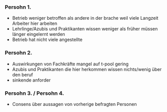 ### Persohn 1.
- Betrieb weniger betroffen als andere in der brache weil viele Langzeit Arbeiter hier arbeiten 
- Lehrlinge/Azubis und Praktikanten wissen weniger als früher müssen länger eingelernt werden 
- Betrieb hat nicht viele angestellte 

### Persohn 2.
- Auswirkungen von Fachkräfte mangel auf t-pool gering
- Azubis und Praktikanten die hier herkommen wissen nichts/wenig über den beruf
- sinkende anforder
### Persohn 3. / Persohn 4.
- Consens über aussagen von vorherige befragten Personen 